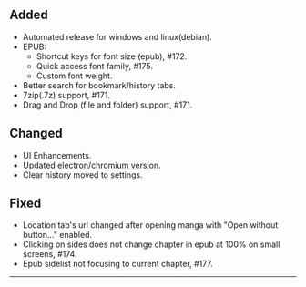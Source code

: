 ## Added

- Automated release for windows and linux(debian).
- EPUB:
  - Shortcut keys for font size (epub), #172.
  - Quick access font family, #175.
  - Custom font weight.
- Better search for bookmark/history tabs.
- 7zip(.7z)  support, #171.
- Drag and Drop (file and folder) support, #171.

## Changed

- UI Enhancements.
- Updated electron/chromium version.
- Clear history moved to settings.

## Fixed

- Location tab's url changed after opening manga with "Open without button..." enabled.
- Clicking on sides does not change chapter in epub at 100% on small screens, #174.
- Epub sidelist not focusing to current chapter, #177.

---
